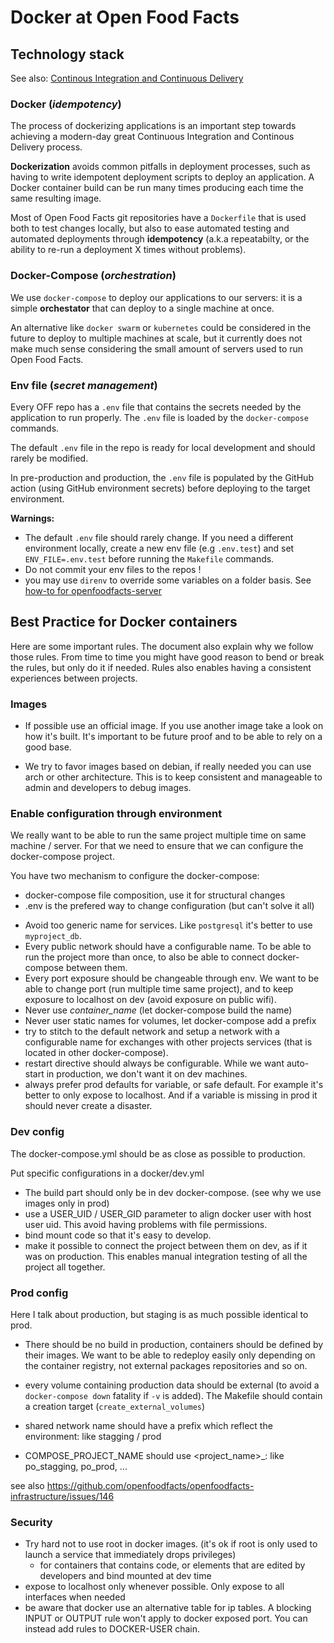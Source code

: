 # Docker at Open Food Facts


## Technology stack

See also:  [Continous Integration and Continuous Delivery](cicd.md#technology-stack)

### Docker (*idempotency*)

The process of dockerizing applications is an important step towards achieving a modern-day great Continuous Integration and Continous Delivery process.

**Dockerization** avoids common pitfalls in deployment processes, such as having to write idempotent deployment scripts to deploy an application. A Docker container build can be run many times producing each time the same resulting image.

Most of Open Food Facts git repositories have a `Dockerfile` that is used both to test changes locally, but also to ease automated testing and automated deployments through **idempotency** (a.k.a repeatabilty, or the ability to re-run a deployment X times without problems).


### Docker-Compose (*orchestration*)

We use `docker-compose` to deploy our applications to our servers: it is a simple **orchestator** that can deploy to a single machine at once.


An alternative like `docker swarm` or `kubernetes` could be considered in the future to deploy to multiple machines at scale, but it currently does not make much sense considering the small amount of servers used to run Open Food Facts.

### Env file (*secret management*)

Every OFF repo has a `.env` file that contains the secrets needed by the application to run properly. The `.env` file is loaded by the `docker-compose` commands.

The default `.env` file in the repo is ready for local development and should rarely be modified.

In pre-production and production, the `.env` file is populated by the GitHub action (using GitHub environment secrets) before deploying to the target environment.

**Warnings:**
* The default `.env` file should rarely change. If you need a different environment locally, create a new env file (e.g `.env.test`) and set `ENV_FILE=.env.test` before running the `Makefile` commands. 
* Do not commit your env files to the repos !
* you may use `direnv` to override some variables on a folder basis. See [how-to for openfoodfacts-server](https://github.com/openfoodfacts/openfoodfacts-server/blob/main/docs/how-to-guides/use-direnv.md)


## Best Practice for Docker containers

Here are some important rules. The document also explain why we follow those rules.
From time to time you might have good reason to bend or break the rules, 
but only do it if needed.
Rules also enables having a consistent experiences between projects.


### Images

* If possible use an official image. If you use another image take a look on how it's built.
  It's important to be future proof and to be able to rely on a good base.

* We try to favor images based on debian, if really needed you can use arch or other architecture.
  This is to keep consistent and manageable to admin and developers to debug images.

### Enable configuration through environment

We really want to be able to run the same project multiple time on same machine / server.
For that we need to ensure that we can configure the docker-compose project.

You have two mechanism to configure the docker-compose:
- docker-compose file composition, use it for structural changes
- .env is the prefered way to change configuration (but can't solve it all)


* Avoid too generic name for services. Like `postgresql` it's better to use `myproject_db`.
* Every public network should have a configurable name.
  To be able to run the project more than once, to also be able to connect docker-compose between them.
* Every port exposure should be changeable through env.
  We want to be able to change port (run multiple time same project),
  and to keep exposure to localhost on dev (avoid exposure on public wifi).
* Never use *container_name* (let docker-compose build the name)
* Never user static names for volumes, let docker-compose add a prefix
* try to stitch to the default network
  and setup a network with a configurable name for exchanges with other projects services
  (that is located in other docker-compose).
* restart directive should always be configurable.
  While we want auto-start in production, we don't want it on dev machines.
* always prefer prod defaults for variable, or safe default.
  For example it's better to only expose to localhost.
  And if a variable is missing in prod it should never create a disaster.


### Dev config

The docker-compose.yml should be as close as possible to production.

Put specific configurations in a docker/dev.yml

* The build part should only be in dev docker-compose.
  (see why we use images only in prod)
* use a USER_UID / USER_GID parameter to align docker user with host user uid.
  This avoid having problems with file permissions.
* bind mount code so that it's easy to develop.
* make it possible to connect the project between them on dev, as if it was on production.
  This enables manual integration testing of all the project all together.

### Prod config

Here I talk about production, but staging is as much possible identical to prod.

* There should be no build in production, containers should be defined by their images.
  We want to be able to redeploy easily only depending on the container registry, not external packages repositories and so on.


* every volume containing production data should be external (to avoid a `docker-compose down` fatality if `-v` is added). The Makefile should contain a creation target (`create_external_volumes`)
* shared network name should have a prefix which reflect the environment: like stagging / prod
* COMPOSE_PROJECT_NAME should use <project_name>_: like po_stagging, po_prod, ...

see also https://github.com/openfoodfacts/openfoodfacts-infrastructure/issues/146

### Security

* Try hard not to use root in docker images. (it's ok if root is only used to launch a service that immediately drops privileges)
  * for containers that contains code, or elements that are edited by developers and bind mounted at dev time
* expose to localhost only whenever possible. Only expose to all interfaces when needed
* be aware that docker use an alternative table for ip tables.
  A blocking INPUT or OUTPUT rule won't apply to docker exposed port.
  You can instead add rules to DOCKER-USER chain.
